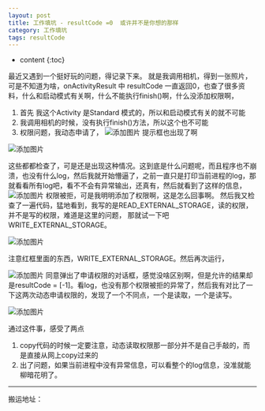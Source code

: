```yaml
---
layout: post
title: 工作填坑 - resultCode =0  或许并不是你想的那样
category: 工作填坑
tags: resultCode
---
```

* content
{:toc}

最近又遇到一个挺好玩的问题，得记录下来。
就是我调用相机，得到一张照片，可是不知道为啥，onActivityResult 中 resultCode 一直返回0，也查了很多资料，什么和启动模式有关啊，什么不能执行finish()啊，什么没添加权限啊，
1. 首先 我这个Activity 是Standard 模式的，所以和启动模式有关的就不可能
2. 我调用相机的时候，没有执行finish()方法，所以这个也不可能
3. 权限问题，我动态申请了，
![添加图片](../../../../images/permission_code_1.png)
提示框也出现了啊

![添加图片](../../../../images/permission_1.png)

这些都都检查了，可是还是出现这种情况。这到底是什么问题呢，而且程序也不崩溃，也没有什么log，然后我就开始懵逼了，之前一直只是打印当前进程的log，那就看看所有log吧，看不不会有异常输出，还真有，然后就看到了这样的信息，
![添加图片](../../../../images/permission_denied.png)
权限被拒，可是我明明添加了权限啊，这是怎么回事啊。
然后我又检查了一遍代码，猛地看到，我写的是READ_EXTERNAL_STORAGE，读的权限，并不是写的权限，难道是这里的问题， 那就试一下吧 WRITE_EXTERNAL_STORAGE。

![添加图片](../../../../images/permission_code_2.png)

注意红框里面的东西，WRITE_EXTERNAL_STORAGE。然后再次运行，

![添加图片](../../../../images/permission_2.png)
同意弹出了申请权限的对话框，感觉没啥区别啊，但是允许的结果却是resultCode = [-1]。看log，也没有那个权限被拒的异常了，然后我有对比了一下这两次动态申请权限的，发现了一个不同点，一个是读取，一个是读写。

![添加图片](../../../../images/permission_3.jpg)


通过这件事，感受了两点
1. copy代码的时候一定要注意，动态读取权限那一部分并不是自己手敲的，而是直接从网上copy过来的
2. 出了问题，如果当前进程中没有异常信息，可以看整个的log信息，没准就能柳暗花明了。


---
搬运地址：
